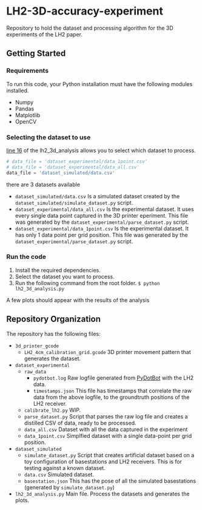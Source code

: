 # LH2-3D-accuracy-experiment
Repository to hold the dataset and processing algorithm for the 3D experiments of the LH2 paper.


## Getting Started

### Requirements
To run this code, your Python installation must have the following modules installed.
- Numpy
- Pandas
- Matplotlib
- OpenCV

### Selecting the dataset to use

[line 16](https://github.com/SaidAlvarado/LH2-3D-accuracy-experiment/blob/ec05885f698933a4b7f4334eb4ed30c83dc28873/lh2_3d_analysis.py#L16) of the lh2_3d_analysis allows you to select which dataset to process.
```python
# data_file = 'dataset_experimental/data_1point.csv'
# data_file = 'dataset_experimental/data_all.csv'
data_file = 'dataset_simulated/data.csv'
```

there are 3 datasets available
- `dataset_simulated/data.csv` Is a simulated dataset created by the `dataset_simulated/simulate_dataset.py` script.
- `dataset_experimental/data_all.csv` Is the experimental dataset. It uses every single data point captured in the 3D printer eperiment. This file was generated by the `dataset_experimental/parse_dataset.py` script.
- `dataset_experimental/data_1point.csv` Is the experimental dataset. It has only 1 data point per grid position. This file was generated by the `dataset_experimental/parse_dataset.py` script.

### Run the code

1. Install the required dependencies.
2. Select the dataset you want to process.
3. Run the following command from the root folder.
`$ python lh2_3d_analysis.py`

A few plots should appear with the results of the analysis


## Repository Organization

The repository has the following files:

- `3d_printer_gcode`
    - `LH2_4cm_calibration_grid.gcode` 3D printer movement pattern that generates the dataset.
- `dataset_experimental`
    - `raw_data` 
        - `pydotbot.log` Raw logfile generated from [PyDotBot](https://github.com/DotBots/PyDotBot) with the LH2 data.
        - `timestamps.json` This file has timestamps that correlate the raw data from the above logfile, to the groundtruth positions of the LH2 receiver.
    - `calibrate_lh2.py` WIP.
    - `parse_dataset.py` Script that parses the raw log file and creates a distilled CSV of data, ready to be processed.
    - `data_all.csv` Dataset with all the data captured in the experiment
    - `data_1point.csv` Simplfied dataset with a single data-point per grid position.
- `dataset_simulated`
    - `simulate_dataset.py` Script that creates artificial dataset based on a toy configuration of basestations and LH2 receivers. This is for testing against a known dataset.
    - `data.csv` Simulated dataset.
    - `basestation.json` This has the pose of all the simulated basestations (generated by `simulate_dataset.py`)
- `lh2_3d_analysis.py` Main file. Process the datasets and generates the plots.
